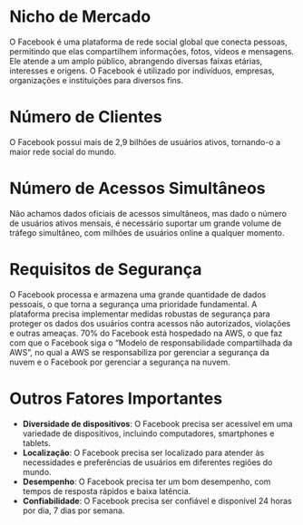 # Nicho de Mercado

O Facebook é uma plataforma de rede social global que conecta pessoas, permitindo que elas compartilhem informações, fotos, vídeos e mensagens. Ele atende a um amplo público, abrangendo diversas faixas etárias, interesses e origens. O Facebook é utilizado por indivíduos, empresas, organizações e instituições para diversos fins.

# Número de Clientes

O Facebook possui mais de 2,9 bilhões de usuários ativos, tornando-o a maior rede social do mundo.

# Número de Acessos Simultâneos

Não achamos dados oficiais de acessos simultâneos, mas dado o número de usuários ativos mensais, é necessário suportar um grande volume de tráfego simultâneo, com milhões de usuários online a qualquer momento.

# Requisitos de Segurança

O Facebook processa e armazena uma grande quantidade de dados pessoais, o que torna a segurança uma prioridade fundamental. A plataforma precisa implementar medidas robustas de segurança para proteger os dados dos usuários contra acessos não autorizados, violações e outras ameaças. 70% do Facebook está hospedado na AWS, o que faz com que o Facebook siga o “Modelo de responsabilidade compartilhada da AWS”, no qual a AWS se responsabiliza por gerenciar a segurança da nuvem e o Facebook por gerenciar a segurança na nuvem.

# Outros Fatores Importantes

- **Diversidade de dispositivos**: O Facebook precisa ser acessível em uma variedade de dispositivos, incluindo computadores, smartphones e tablets.
- **Localização**: O Facebook precisa ser localizado para atender às necessidades e preferências de usuários em diferentes regiões do mundo.
- **Desempenho**: O Facebook precisa ter um bom desempenho, com tempos de resposta rápidos e baixa latência.
- **Confiabilidade**: O Facebook precisa ser confiável e disponível 24 horas por dia, 7 dias por semana.
